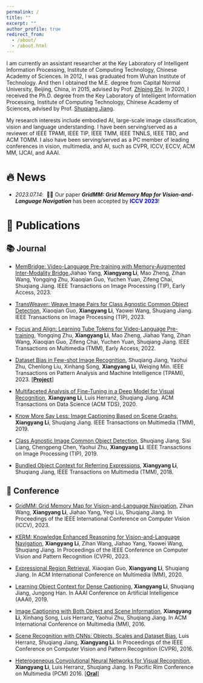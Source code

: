 ```yaml
---
permalink: /
title: ""
excerpt: ""
author_profile: true
redirect_from: 
  - /about/
  - /about.html
---
```


<span class='anchor' id='about-me'></span>

 I am currently an assistant researcher at the Key Laboratory of Intelligent Information Processing, Institute of Computing Technology, Chinese Academy of Sciences. In 2012, I was graduated from Wuhan Institute of Technology. And then I obtained the M.E. degree from Capital Normal University, Beijing, China, in 2015, advised by Prof. <a href='https://iec.cnu.edu.cn/szdw/bssds/bssds1/105294.htm'>Zhiping Shi</a>. In 2020, I received the Ph.D. degree from the Key Laboratory of Intelligent Information Processing, Institute of Computing Technology, Chinese Academy of Sciences, advised by Prof. <a href='http://www.ict.ac.cn/sourcedb_2018_ict_cas/cn/jssrck/200909/t20090917_2496647.html'>Shuqiang Jiang</a>.

 My research interests include embodied AI, large-scale image classification, vision and language understanding. I have been serving/served as a reviewer of IEEE TPAMI, IEEE TIP, IEEE TMM, IEEE TNNLS, IEEE TBD, and ACM TOMM. I also have been serving/served as a PC member of leading conferences in vision, multimedia, and AI, such as CVPR, ICCV, ECCV, ACM MM, IJCAI, and AAAI.


# 🔥 News
- *2023.07.14*: &nbsp;🎉🎉 Our paper <i><strong>GridMM: Grid Memory Map for Vision-and-Language Navigation</strong></i> has been accepted by <strong><font color="Blue">ICCV 2023</font></strong>!

# 📝 Publications 

## 📚 Journal
- [MemBridge: Video-Language Pre-training with Memory-Augmented Inter-Modality Bridge](https://ieeexplore.ieee.org/document/10181136),Jiahao Yang, **Xiangyang Li**, Mao Zheng, Zihan Wang, Yongqing Zhu, Xiaoqian Guo, Yuchen Yuan, Zifeng Chai, Shuqiang Jiang. IEEE Transactions on Image Processing (TIP),  Early Access, 2023.

- [TransWeaver: Weave Image Pairs for Class Agnostic Common Object Detection](https://ieeexplore.ieee.org/document/10128957), Xiaoqian Guo, **Xiangyang Li**, Yaowei Wang, Shuqiang Jiang. IEEE Transactions on Image Processing (TIP), 2023.

- [Focus and Align: Learning Tube Tokens for Video-Language Pre-training](https://ieeexplore.ieee.org/abstract/document/9996559), Yongqing Zhu, **Xiangyang Li**, Mao Zheng, Jiahao Yang, Zihan Wang, Xiaoqian Guo, Zifeng Chai, Yuchen Yuan, Shuqiang Jiang. IEEE Transactions on Multimedia (TMM),  Early Access, 2022.

- [Dataset Bias in Few-shot Image Recognition](https://ieeexplore.ieee.org/stamp/stamp.jsp?tp=&arnumber=9720733), Shuqiang Jiang, Yaohui Zhu, Chenlong Liu, Xinhang Song, **Xiangyang Li**, Weiqing Min. IEEE Transactions on Pattern Analysis and Machine Intelligence (TPAMI), 2023. [[**Project**]](http://123.57.42.89/dataset-bias/dataset-bias.html) 

- [Multifaceted Analysis of Fine-Tuning in a Deep Model for Visual Recognition](https://dl.acm.org/doi/abs/10.1145/3319500), **Xiangyang Li**, Luis Herranz, Shuqiang Jiang. ACM Transactions on Data Science (ACM TDS), 2020.

- [Know More Say Less: Image Captioning Based on Scene Graphs](https://ieeexplore.ieee.org/abstract/document/8630068), **Xiangyang Li**, Shuqiang Jiang. IEEE Transactions on Multimedia (TMM), 2019.

- [Class Agnostic Image Common Object Detection](https://ieeexplore.ieee.org/abstract/document/8606132/), Shuqiang Jiang, Sisi Liang, Chengpeng Chen, Yaohui Zhu, **Xiangyang Li**. IEEE Transactions on Image Processing (TIP), 2019.

- [Bundled Object Context for Referring Expressions](https://ieeexplore.ieee.org/abstract/document/8307406/), **Xiangyang Li**, Shuqiang Jiang, IEEE Transactions on Multimedia (TMM), 2018.


## 📙 Conference
- [GridMM: Grid Memory Map for Vision-and-Language Navigation](https://arxiv.org/abs/2307.12907), Zihan Wang, **Xiangyang Li**, Jiahao Yang, Yeqi Liu, Shuqiang Jiang. In Proceedings of the IEEE International Conference on Computer Vision (ICCV), 2023.
  
- [KERM: Knowledge Enhanced Reasoning for Vision-and-Language Navigation](https://arxiv.org/abs/2303.15796), **Xiangyang Li**, Zihan Wang, Jiahao Yang, Yaowei Wang, Shuqiang Jiang. In Proceedings of the IEEE Conference on Computer Vision and Pattern Recognition (CVPR), 2023. 

- [Expressional Region Retrieval](https://dl.acm.org/doi/abs/10.1145/3394171.3413567), Xiaoqian Guo, **Xiangyang Li**, Shuqiang Jiang. In  ACM International Conference on Multimedia (MM), 2020. 

- [Learning Object Context for Dense Captioning](https://ojs.aaai.org/index.php/AAAI/article/view/4886), **Xiangyang Li**, Shuqiang Jiang, Jungong Han. In AAAI Conference on Artificial Intelligence (AAAI), 2019.

- [Image Captioning with Both Object and Scene Information](https://dl.acm.org/doi/abs/10.1145/2964284.2984069), **Xiangyang Li**, Xinhang Song, Luis Herranz, Yaohui Zhu, Shuqiang Jiang. In ACM International Conference on Multimedia (MM), 2016.

- [Scene Recognition with CNNs: Objects, Scales and Dataset Bias](http://openaccess.thecvf.com/content_cvpr_2016/html/Herranz_Scene_Recognition_With_CVPR_2016_paper.html), Luis Herranz, Shuqiang Jiang, **Xiangyang Li**. In Proceedings of the IEEE Conference on Computer Vision and Pattern Recognition (CVPR), 2016.

- [Heterogeneous Convolutional Neural Networks for Visual Recognition](https://link.springer.com/chapter/10.1007/978-3-319-48896-7_26), **Xiangyang Li**, Luis Herranz, Shuqiang Jiang. In Pacific Rim Conference on Multimedia (PCM) 2016. [[**Oral**]](https://link.springer.com/chapter/10.1007/978-3-319-48896-7_26)
